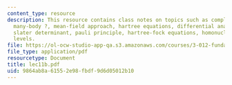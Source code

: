 ```yaml
---
content_type: resource
description: This resource contains class notes on topics such as complexity of the
  many-body ?, mean-field approach, hartree equations, differential analyzer, spin-statistics,
  slater determinant, pauli principle, hartree-fock equations, homonuclear diatomic
  levels.
file: https://ol-ocw-studio-app-qa.s3.amazonaws.com/courses/3-012-fundamentals-of-materials-science-fall-2005/9864ab8a61552e98fbdf9d6d05012b10_lec11b.pdf
file_type: application/pdf
resourcetype: Document
title: lec11b.pdf
uid: 9864ab8a-6155-2e98-fbdf-9d6d05012b10
---
```

